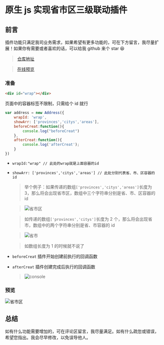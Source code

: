 # 原生 js 实现省市区三级联动插件

## 前言

插件功能只满足我司业务需求，如果希望有更多功能的，可在下方留言，我尽量扩展！如果你有需要或者喜欢的话，可以给我 github 来个 star 😆

> [仓库地址](https://github.com/zhouatie/plugin/tree/master/address)

> [在线预览](https://zhouatie.github.io/plugin/address/address.html)

### 准备

```html
<div id="wrap"></div>
```

页面中的容器标签不限制，只需给个 id 就行

```javaScript
var address = new Address({
    wrapId: 'wrap',
    showArr: ['provinces','citys','areas'],
    beforeCreat:function(){
        console.log("beforeCreat")
    },
    afterCreat:function(){
        console.log('afterCreat');
    }
})
```

- `wrapId:"wrap" // 此处的wrap就是上面容器的id`
- `showArr: ['provinces','citys','areas'] // 此处分别代表省、市、区容器的id`

  > 举个例子：如果传递的数组`['provinces','citys','areas']`长度为 3，那么将会出现省市区，数组中三个字符串分别是省、市、区容器的 id

  > ![省市区](https://github.com/zhouatie/plugin/raw/master/address/data/shengshiqu.png)

  > 如传递的数组`['provinces','citys']`长度为 2 个，那么将会出现省市，数组中的两个字符串分别是省、市容器的 id

  > ![省市](https://github.com/zhouatie/plugin/raw/master/address/data/shengshi.png)

  > 如数组长度为 1 的时候就不说了

* `beforeCreat` 插件开始创建前执行的回调函数
* `afterCreat` 插件创建完成后执行的回调函数

  > ![console](https://github.com/zhouatie/plugin/raw/master/address/data/console.png)

### 预览

![省市区](https://github.com/zhouatie/plugin/raw/master/address/data/shengshiqu.gif)

## 总结

如有什么功能需要增加的，可在评论区留言，我尽量满足。如有什么疏忽或错误，希望您指出。我会尽早修改，以免误导他人。
